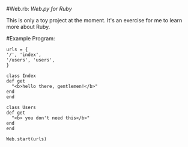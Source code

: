 #Web.rb: *Web.py for Ruby*

This is only a toy project at the moment. It's an exercise for me to learn more about Ruby.

#Example Program:

    urls = { 
    '/', 'index',
    '/users', 'users',
    }

    class Index
    def get
      "<b>hello there, gentlemen!</b>"
    end
    end

    class Users
    def get
      "<b> you don't need this</b>"
    end
    end

    Web.start(urls)
